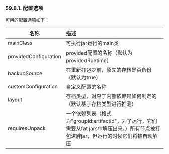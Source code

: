 ### 59.8.1. 配置选项

可用的配置选项如下：

|名称|描述|
|-------|:--------|
|mainClass|可执行jar运行的main类|
|providedConfiguration|provided配置的名称（默认为providedRuntime）|
|backupSource|在重新打包之前，原先的存档是否备份（默认为true）|
|customConfiguration|自定义配置的名称|
|layout|存档类型，对应于内部依赖是如何制定的（默认基于存档类型进行推测）|
|requiresUnpack|一个依赖列表（格式为"groupId:artifactId"，为了运行，它们需要从fat jars中解压出来。）所有节点被打包进胖jar，但运行的时候它们将被自动解压|
